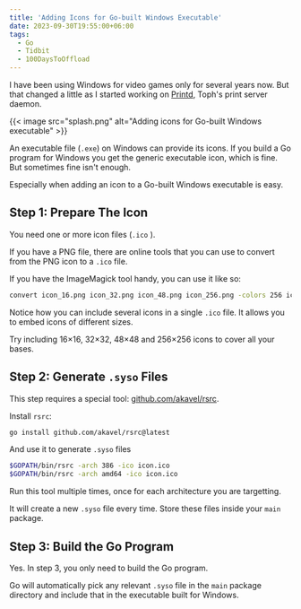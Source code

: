 ```yaml
---
title: 'Adding Icons for Go-built Windows Executable'
date: 2023-09-30T19:55:00+06:00
tags:
  - Go
  - Tidbit
  - 100DaysToOffload
---
```


I have been using Windows for video games only for several years now. But that changed a little as I started working on [Printd](https://github.com/FurqanSoftware/toph-printd), Toph's print server daemon.

{{< image src="splash.png" alt="Adding icons for Go-built Windows executable" >}}

An executable file (`.exe`) on Windows can provide its icons. If you build a Go program for Windows you get the generic executable icon, which is fine. But sometimes fine isn't enough.

Especially when adding an icon to a Go-built Windows executable is easy.

## Step 1: Prepare The Icon

You need one or more icon files (`.ico` ).

If you have a PNG file, there are online tools that you can use to convert from the PNG icon to a `.ico` file.

If you have the ImageMagick tool handy, you can use it like so:

``` sh
convert icon_16.png icon_32.png icon_48.png icon_256.png -colors 256 icon.ico
```

Notice how you can include several icons in a single `.ico` file. It allows you to embed icons of different sizes.

Try including 16×16, 32×32, 48×48 and 256×256 icons to cover all your bases.

## Step 2: Generate `.syso` Files

This step requires a special tool: [github.com/akavel/rsrc](https://github.com/akavel/rsrc).

Install `rsrc`:

``` sh
go install github.com/akavel/rsrc@latest
```

And use it to generate `.syso` files

``` sh
$GOPATH/bin/rsrc -arch 386 -ico icon.ico
$GOPATH/bin/rsrc -arch amd64 -ico icon.ico
```

Run this tool multiple times, once for each architecture you are targetting.

It will create a new `.syso` file every time. Store these files inside your `main` package.

## Step 3: Build the Go Program

Yes. In step 3, you only need to build the Go program.

Go will automatically pick any relevant `.syso` file in the `main` package directory and include that in the executable built for Windows.
